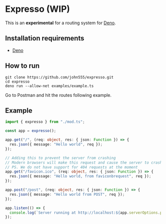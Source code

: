 # Expresso (WIP)

This is an **experimental** for a routing system for [Deno](https://deno.land/).

## Installation requirements

- [Deno](https://deno.land/#installation)

## How to run

```
git clone https://github.com/john555/expresso.git
cd expresso
deno run --allow-net examples/example.ts
```

Go to Postman and hit the routes following example.

## Example

```ts
import { expresso } from "./mod.ts";

const app = expresso();

app.get("/", (req: object, res: { json: Function }) => {
  res.json({ message: "Hello world", req });
});

// Adding this to prevent the server from crashing
// Modern browsers will make this request and cause the server to crash
// PS. We do not have support for 404 requests at the moment
app.get("/favicon.ico", (req: object, res: { json: Function }) => {
  res.json({ message: "Hello world, from faviconbrequest", req });
});

app.post("/post", (req: object, res: { json: Function }) => {
  res.json({ message: "Hello world from POST", req });
});

app.listen(() => {
  console.log(`Server running at http://localhost:${app.serverOptions.port}/`);
});
```
